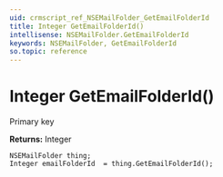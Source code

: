 ```yaml
---
uid: crmscript_ref_NSEMailFolder_GetEmailFolderId
title: Integer GetEmailFolderId()
intellisense: NSEMailFolder.GetEmailFolderId
keywords: NSEMailFolder, GetEmailFolderId
so.topic: reference
---
```


# Integer GetEmailFolderId()

Primary key

**Returns:** Integer

```crmscript
NSEMailFolder thing;
Integer emailFolderId  = thing.GetEmailFolderId();
```

